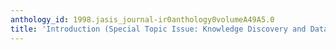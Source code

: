```yaml
---
anthology_id: 1998.jasis_journal-ir0anthology0volumeA49A5.0
title: 'Introduction (Special Topic Issue: Knowledge Discovery and Data Mining)'
---
```


